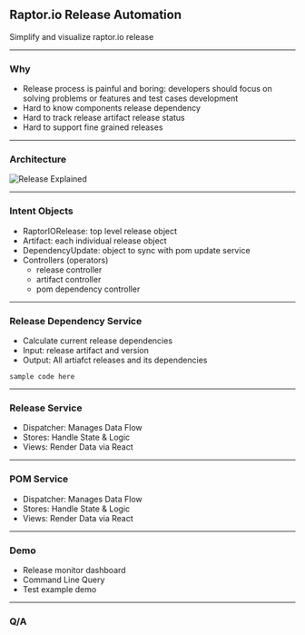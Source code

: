 ## Raptor.io Release Automation 

Simplify and visualize raptor.io release

---

### Why

- Release process is painful and boring: developers should focus on solving problems or features and test cases development
- Hard to know components release dependency
- Hard to track release artifact release status
- Hard to support fine grained releases

---

### Architecture

![Release Explained](./images/)


---
### Intent Objects
- RaptorIORelease: top level release object
- Artifact: each individual release object
- DependencyUpdate: object to sync with pom update service
- Controllers (operators)
  * release controller
  * artifact controller
  * pom dependency controller
---
### Release Dependency Service

- Calculate current release dependencies
- Input: release artifact and version
- Output: All artiafct releases and its dependencies
```
sample code here
```

---

### Release Service

- Dispatcher: Manages Data Flow
- Stores: Handle State & Logic
- Views: Render Data via React

---

### POM Service

- Dispatcher: Manages Data Flow
- Stores: Handle State & Logic
- Views: Render Data via React

---

### Demo
- Release monitor dashboard
- Command Line Query
- Test example demo

---

### Q/A
